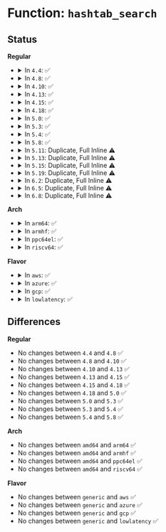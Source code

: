 # Function: <code>hashtab_search</code>

## Status
<b>Regular</b>
<ul>
<li>
<details>
<summary>In <code>4.4</code>: ✅</summary>

```c
void *hashtab_search(struct hashtab *h, const void *key);
```

**Collision:** Unique Global

**Inline:** No

**Transformation:** False

**Instances:**

```
In security/selinux/ss/hashtab.c (ffffffff8134e550)
Location: security/selinux/ss/hashtab.c:77
Inline: False
Direct callers:
  - security/selinux/ss/policydb.c:class_read
  - security/selinux/ss/policydb.c:policydb_read
  - security/selinux/ss/services.c:string_to_context_struct
  - security/selinux/ss/services.c:string_to_context_struct
  - security/selinux/ss/services.c:string_to_context_struct
  - security/selinux/ss/services.c:security_get_user_sids
  - security/selinux/ss/services.c:security_load_policy
  - security/selinux/ss/services.c:security_get_permissions
  - security/selinux/ss/services.c:selinux_audit_rule_init
  - security/selinux/ss/services.c:selinux_audit_rule_init
  - security/selinux/ss/services.c:selinux_audit_rule_init
  - security/selinux/ss/mls.c:mls_level_isvalid
  - security/selinux/ss/mls.c:mls_convert_context
  - security/selinux/ss/mls.c:mls_convert_context
  - security/selinux/ss/mls.c:mls_compute_sid
```
**Symbols:**

```
ffffffff8134e550-ffffffff8134e5c1: hashtab_search (STB_GLOBAL)
```
</details>
</li>
<li>
<details>
<summary>In <code>4.8</code>: ✅</summary>

```c
void *hashtab_search(struct hashtab *h, const void *key);
```

**Collision:** Unique Global

**Inline:** No

**Transformation:** False

**Instances:**

```
In security/selinux/ss/hashtab.c (ffffffff81384540)
Location: security/selinux/ss/hashtab.c:77
Inline: False
Direct callers:
  - security/selinux/ss/policydb.c:policydb_read
  - security/selinux/ss/policydb.c:class_read
  - security/selinux/ss/services.c:selinux_audit_rule_init
  - security/selinux/ss/services.c:selinux_audit_rule_init
  - security/selinux/ss/services.c:selinux_audit_rule_init
  - security/selinux/ss/services.c:security_get_permissions
  - security/selinux/ss/services.c:security_get_user_sids
  - security/selinux/ss/services.c:security_load_policy
  - security/selinux/ss/services.c:string_to_context_struct
  - security/selinux/ss/services.c:string_to_context_struct
  - security/selinux/ss/services.c:string_to_context_struct
  - security/selinux/ss/mls.c:mls_compute_sid
  - security/selinux/ss/mls.c:mls_convert_context
  - security/selinux/ss/mls.c:mls_convert_context
  - security/selinux/ss/mls.c:mls_level_isvalid
```
**Symbols:**

```
ffffffff81384540-ffffffff813845b1: hashtab_search (STB_GLOBAL)
```
</details>
</li>
<li>
<details>
<summary>In <code>4.10</code>: ✅</summary>

```c
void *hashtab_search(struct hashtab *h, const void *key);
```

**Collision:** Unique Global

**Inline:** No

**Transformation:** False

**Instances:**

```
In security/selinux/ss/hashtab.c (ffffffff8139afd0)
Location: security/selinux/ss/hashtab.c:77
Inline: False
Direct callers:
  - security/selinux/ss/policydb.c:policydb_read
  - security/selinux/ss/policydb.c:class_read
  - security/selinux/ss/services.c:selinux_audit_rule_init
  - security/selinux/ss/services.c:selinux_audit_rule_init
  - security/selinux/ss/services.c:selinux_audit_rule_init
  - security/selinux/ss/services.c:security_get_permissions
  - security/selinux/ss/services.c:security_get_user_sids
  - security/selinux/ss/services.c:security_load_policy
  - security/selinux/ss/services.c:string_to_context_struct
  - security/selinux/ss/services.c:string_to_context_struct
  - security/selinux/ss/services.c:string_to_context_struct
  - security/selinux/ss/mls.c:mls_compute_sid
  - security/selinux/ss/mls.c:mls_convert_context
  - security/selinux/ss/mls.c:mls_convert_context
  - security/selinux/ss/mls.c:mls_level_isvalid
```
**Symbols:**

```
ffffffff8139afd0-ffffffff8139b041: hashtab_search (STB_GLOBAL)
```
</details>
</li>
<li>
<details>
<summary>In <code>4.13</code>: ✅</summary>

```c
void *hashtab_search(struct hashtab *h, const void *key);
```

**Collision:** Unique Global

**Inline:** No

**Transformation:** False

**Instances:**

```
In security/selinux/ss/hashtab.c (ffffffff813b16e0)
Location: security/selinux/ss/hashtab.c:77
Inline: False
Direct callers:
  - security/selinux/ss/policydb.c:policydb_read
  - security/selinux/ss/policydb.c:class_read
  - security/selinux/ss/services.c:selinux_audit_rule_init
  - security/selinux/ss/services.c:selinux_audit_rule_init
  - security/selinux/ss/services.c:selinux_audit_rule_init
  - security/selinux/ss/services.c:security_get_permissions
  - security/selinux/ss/services.c:security_get_user_sids
  - security/selinux/ss/services.c:security_load_policy
  - security/selinux/ss/services.c:string_to_context_struct
  - security/selinux/ss/services.c:string_to_context_struct
  - security/selinux/ss/services.c:string_to_context_struct
  - security/selinux/ss/mls.c:mls_compute_sid
  - security/selinux/ss/mls.c:mls_convert_context
  - security/selinux/ss/mls.c:mls_convert_context
  - security/selinux/ss/mls.c:mls_context_to_sid
  - security/selinux/ss/mls.c:mls_context_to_sid
  - security/selinux/ss/mls.c:mls_context_to_sid
  - security/selinux/ss/mls.c:mls_level_isvalid
```
**Symbols:**

```
ffffffff813b16e0-ffffffff813b1751: hashtab_search (STB_GLOBAL)
```
</details>
</li>
<li>
<details>
<summary>In <code>4.15</code>: ✅</summary>

```c
void *hashtab_search(struct hashtab *h, const void *key);
```

**Collision:** Unique Global

**Inline:** No

**Transformation:** False

**Instances:**

```
In security/selinux/ss/hashtab.c (ffffffff813d77c0)
Location: security/selinux/ss/hashtab.c:80
Inline: False
Direct callers:
  - security/selinux/ss/policydb.c:policydb_read
  - security/selinux/ss/policydb.c:class_read
  - security/selinux/ss/services.c:selinux_audit_rule_init
  - security/selinux/ss/services.c:selinux_audit_rule_init
  - security/selinux/ss/services.c:selinux_audit_rule_init
  - security/selinux/ss/services.c:security_get_permissions
  - security/selinux/ss/services.c:security_get_user_sids
  - security/selinux/ss/services.c:security_load_policy
  - security/selinux/ss/services.c:string_to_context_struct
  - security/selinux/ss/services.c:string_to_context_struct
  - security/selinux/ss/services.c:string_to_context_struct
  - security/selinux/ss/mls.c:mls_compute_sid
  - security/selinux/ss/mls.c:mls_convert_context
  - security/selinux/ss/mls.c:mls_convert_context
  - security/selinux/ss/mls.c:mls_context_to_sid
  - security/selinux/ss/mls.c:mls_context_to_sid
  - security/selinux/ss/mls.c:mls_context_to_sid
  - security/selinux/ss/mls.c:mls_level_isvalid
```
**Symbols:**

```
ffffffff813d77c0-ffffffff813d7841: hashtab_search (STB_GLOBAL)
```
</details>
</li>
<li>
<details>
<summary>In <code>4.18</code>: ✅</summary>

```c
void *hashtab_search(struct hashtab *h, const void *key);
```

**Collision:** Unique Global

**Inline:** No

**Transformation:** False

**Instances:**

```
In security/selinux/ss/hashtab.c (ffffffff81407e30)
Location: security/selinux/ss/hashtab.c:80
Inline: False
Direct callers:
  - security/selinux/ss/policydb.c:policydb_read
  - security/selinux/ss/policydb.c:class_read
  - security/selinux/ss/services.c:selinux_audit_rule_init
  - security/selinux/ss/services.c:selinux_audit_rule_init
  - security/selinux/ss/services.c:selinux_audit_rule_init
  - security/selinux/ss/services.c:security_get_permissions
  - security/selinux/ss/services.c:security_get_user_sids
  - security/selinux/ss/services.c:security_load_policy
  - security/selinux/ss/services.c:string_to_context_struct
  - security/selinux/ss/services.c:string_to_context_struct
  - security/selinux/ss/services.c:string_to_context_struct
  - security/selinux/ss/mls.c:mls_compute_sid
  - security/selinux/ss/mls.c:mls_convert_context
  - security/selinux/ss/mls.c:mls_convert_context
  - security/selinux/ss/mls.c:mls_context_to_sid
  - security/selinux/ss/mls.c:mls_context_to_sid
  - security/selinux/ss/mls.c:mls_context_to_sid
  - security/selinux/ss/mls.c:mls_level_isvalid
```
**Symbols:**

```
ffffffff81407e30-ffffffff81407eb1: hashtab_search (STB_GLOBAL)
```
</details>
</li>
<li>
<details>
<summary>In <code>5.0</code>: ✅</summary>

```c
void *hashtab_search(struct hashtab *h, const void *key);
```

**Collision:** Unique Global

**Inline:** No

**Transformation:** False

**Instances:**

```
In security/selinux/ss/hashtab.c (ffffffff81423990)
Location: security/selinux/ss/hashtab.c:80
Inline: False
Direct callers:
  - security/selinux/ss/policydb.c:policydb_read
  - security/selinux/ss/policydb.c:class_read
  - security/selinux/ss/services.c:selinux_audit_rule_init
  - security/selinux/ss/services.c:selinux_audit_rule_init
  - security/selinux/ss/services.c:selinux_audit_rule_init
  - security/selinux/ss/services.c:security_get_permissions
  - security/selinux/ss/services.c:security_get_user_sids
  - security/selinux/ss/services.c:security_load_policy
  - security/selinux/ss/services.c:convert_context
  - security/selinux/ss/services.c:convert_context
  - security/selinux/ss/services.c:convert_context
  - security/selinux/ss/services.c:string_to_context_struct
  - security/selinux/ss/services.c:string_to_context_struct
  - security/selinux/ss/services.c:string_to_context_struct
  - security/selinux/ss/mls.c:mls_compute_sid
  - security/selinux/ss/mls.c:mls_convert_context
  - security/selinux/ss/mls.c:mls_convert_context
  - security/selinux/ss/mls.c:mls_level_isvalid
```
**Symbols:**

```
ffffffff81423990-ffffffff81423a11: hashtab_search (STB_GLOBAL)
```
</details>
</li>
<li>
<details>
<summary>In <code>5.3</code>: ✅</summary>

```c
void *hashtab_search(struct hashtab *h, const void *key);
```

**Collision:** Unique Global

**Inline:** No

**Transformation:** False

**Instances:**

```
In security/selinux/ss/hashtab.c (ffffffff814514f0)
Location: security/selinux/ss/hashtab.c:80
Inline: False
Direct callers:
  - security/selinux/ss/policydb.c:policydb_read
  - security/selinux/ss/policydb.c:class_read
  - security/selinux/ss/services.c:selinux_audit_rule_init
  - security/selinux/ss/services.c:selinux_audit_rule_init
  - security/selinux/ss/services.c:selinux_audit_rule_init
  - security/selinux/ss/services.c:security_get_permissions
  - security/selinux/ss/services.c:security_get_user_sids
  - security/selinux/ss/services.c:security_load_policy
  - security/selinux/ss/services.c:convert_context
  - security/selinux/ss/services.c:convert_context
  - security/selinux/ss/services.c:convert_context
  - security/selinux/ss/services.c:string_to_context_struct
  - security/selinux/ss/services.c:string_to_context_struct
  - security/selinux/ss/services.c:string_to_context_struct
  - security/selinux/ss/mls.c:mls_compute_sid
  - security/selinux/ss/mls.c:mls_convert_context
  - security/selinux/ss/mls.c:mls_convert_context
  - security/selinux/ss/mls.c:mls_level_isvalid
```
**Symbols:**

```
ffffffff814514f0-ffffffff81451571: hashtab_search (STB_GLOBAL)
```
</details>
</li>
<li>
<details>
<summary>In <code>5.4</code>: ✅</summary>

```c
void *hashtab_search(struct hashtab *h, const void *key);
```

**Collision:** Unique Global

**Inline:** No

**Transformation:** False

**Instances:**

```
In security/selinux/ss/hashtab.c (ffffffff8146b2d0)
Location: security/selinux/ss/hashtab.c:80
Inline: False
Direct callers:
  - security/selinux/ss/policydb.c:policydb_read
  - security/selinux/ss/policydb.c:class_read
  - security/selinux/ss/services.c:selinux_audit_rule_init
  - security/selinux/ss/services.c:selinux_audit_rule_init
  - security/selinux/ss/services.c:selinux_audit_rule_init
  - security/selinux/ss/services.c:security_get_permissions
  - security/selinux/ss/services.c:security_get_user_sids
  - security/selinux/ss/services.c:security_load_policy
  - security/selinux/ss/services.c:convert_context
  - security/selinux/ss/services.c:convert_context
  - security/selinux/ss/services.c:convert_context
  - security/selinux/ss/services.c:string_to_context_struct
  - security/selinux/ss/services.c:string_to_context_struct
  - security/selinux/ss/services.c:string_to_context_struct
  - security/selinux/ss/mls.c:mls_compute_sid
  - security/selinux/ss/mls.c:mls_convert_context
  - security/selinux/ss/mls.c:mls_convert_context
  - security/selinux/ss/mls.c:mls_level_isvalid
```
**Symbols:**

```
ffffffff8146b2d0-ffffffff8146b351: hashtab_search (STB_GLOBAL)
```
</details>
</li>
<li>
<details>
<summary>In <code>5.8</code>: ✅</summary>

```c
void *hashtab_search(struct hashtab *h, const void *key);
```

**Collision:** Unique Global

**Inline:** No

**Transformation:** False

**Instances:**

```
In security/selinux/ss/hashtab.c (ffffffff814bf840)
Location: security/selinux/ss/hashtab.c:87
Inline: False
Direct callers:
  - security/selinux/ss/policydb.c:policydb_read
  - security/selinux/ss/policydb.c:filename_trans_read_helper_compat
  - security/selinux/ss/policydb.c:class_read
  - security/selinux/ss/services.c:selinux_audit_rule_init
  - security/selinux/ss/services.c:selinux_audit_rule_init
  - security/selinux/ss/services.c:selinux_audit_rule_init
  - security/selinux/ss/services.c:security_get_permissions
  - security/selinux/ss/services.c:security_preserve_bools
  - security/selinux/ss/services.c:security_get_user_sids
  - security/selinux/ss/services.c:convert_context
  - security/selinux/ss/services.c:convert_context
  - security/selinux/ss/services.c:convert_context
  - security/selinux/ss/services.c:string_to_context_struct
  - security/selinux/ss/services.c:string_to_context_struct
  - security/selinux/ss/services.c:string_to_context_struct
  - security/selinux/ss/mls.c:mls_compute_sid
  - security/selinux/ss/mls.c:mls_convert_context
  - security/selinux/ss/mls.c:mls_convert_context
  - security/selinux/ss/mls.c:mls_range_isvalid
```
**Symbols:**

```
ffffffff814bf840-ffffffff814bf8c3: hashtab_search (STB_GLOBAL)
```
</details>
</li>
<li>
<details>
<summary>In <code>5.11</code>: Duplicate, Full Inline ⚠️</summary>

**Collision:** Static Duplication

**Inline:** Full

**Transformation:** False

**Instances:**

```
In security/selinux/ss/symtab.c (ffffffff814dd505)
Location: security/selinux/ss/hashtab.h:96
Inline: True
Inline callers:
  - security/selinux/ss/symtab.c:symtab_search
```
```
In security/selinux/ss/policydb.c (ffffffff814e2a28)
Location: security/selinux/ss/hashtab.h:96
Inline: True
Inline callers:
  - security/selinux/ss/policydb.c:filename_trans_read_helper_compat
  - security/selinux/ss/policydb.c:policydb_roletr_search
  - security/selinux/ss/policydb.c:policydb_rangetr_search
```
</details>
</li>
<li>
<details>
<summary>In <code>5.13</code>: Duplicate, Full Inline ⚠️</summary>

**Collision:** Static Duplication

**Inline:** Full

**Transformation:** False

**Instances:**

```
In security/selinux/ss/symtab.c (ffffffff814e3e75)
Location: security/selinux/ss/hashtab.h:96
Inline: True
Inline callers:
  - security/selinux/ss/symtab.c:symtab_search
```
```
In security/selinux/ss/policydb.c (ffffffff814e93d8)
Location: security/selinux/ss/hashtab.h:96
Inline: True
Inline callers:
  - security/selinux/ss/policydb.c:filename_trans_read_helper_compat
  - security/selinux/ss/policydb.c:policydb_roletr_search
  - security/selinux/ss/policydb.c:policydb_rangetr_search
```
</details>
</li>
<li>
<details>
<summary>In <code>5.15</code>: Duplicate, Full Inline ⚠️</summary>

**Collision:** Static Duplication

**Inline:** Full

**Transformation:** False

**Instances:**

```
In security/selinux/ss/symtab.c (ffffffff8153d295)
Location: security/selinux/ss/hashtab.h:96
Inline: True
Inline callers:
  - security/selinux/ss/symtab.c:symtab_search
```
```
In security/selinux/ss/policydb.c (ffffffff81542d48)
Location: security/selinux/ss/hashtab.h:96
Inline: True
Inline callers:
  - security/selinux/ss/policydb.c:filename_trans_read_helper_compat
  - security/selinux/ss/policydb.c:policydb_roletr_search
  - security/selinux/ss/policydb.c:policydb_rangetr_search
```
</details>
</li>
<li>
<details>
<summary>In <code>5.19</code>: Duplicate, Full Inline ⚠️</summary>

**Collision:** Static Duplication

**Inline:** Full

**Transformation:** False

**Instances:**

```
In security/selinux/ss/symtab.c (ffffffff815d4d45)
Location: security/selinux/ss/hashtab.h:96
Inline: True
Inline callers:
  - security/selinux/ss/symtab.c:symtab_search
```
```
In security/selinux/ss/policydb.c (ffffffff815db7b7)
Location: security/selinux/ss/hashtab.h:96
Inline: True
Inline callers:
  - security/selinux/ss/policydb.c:filename_trans_read_helper_compat
  - security/selinux/ss/policydb.c:policydb_roletr_search
  - security/selinux/ss/policydb.c:policydb_rangetr_search
```
</details>
</li>
<li>
<details>
<summary>In <code>6.2</code>: Duplicate, Full Inline ⚠️</summary>

**Collision:** Static Duplication

**Inline:** Full

**Transformation:** False

**Instances:**

```
In security/selinux/ss/symtab.c (ffffffff81682f05)
Location: security/selinux/ss/hashtab.h:96
Inline: True
Inline callers:
  - security/selinux/ss/symtab.c:symtab_search
```
```
In security/selinux/ss/policydb.c (ffffffff8168a4d7)
Location: security/selinux/ss/hashtab.h:96
Inline: True
Inline callers:
  - security/selinux/ss/policydb.c:filename_trans_read_helper_compat
  - security/selinux/ss/policydb.c:policydb_roletr_search
  - security/selinux/ss/policydb.c:policydb_rangetr_search
```
</details>
</li>
<li>
<details>
<summary>In <code>6.5</code>: Duplicate, Full Inline ⚠️</summary>

**Collision:** Static Duplication

**Inline:** Full

**Transformation:** False

**Instances:**

```
In security/selinux/ss/symtab.c (ffffffff816bb085)
Location: security/selinux/ss/hashtab.h:96
Inline: True
Inline callers:
  - security/selinux/ss/symtab.c:symtab_search
```
```
In security/selinux/ss/policydb.c (ffffffff816c2896)
Location: security/selinux/ss/hashtab.h:96
Inline: True
Inline callers:
  - security/selinux/ss/policydb.c:filename_trans_read_helper_compat
  - security/selinux/ss/policydb.c:policydb_roletr_search
  - security/selinux/ss/policydb.c:policydb_rangetr_search
```
</details>
</li>
<li>
<details>
<summary>In <code>6.8</code>: Duplicate, Full Inline ⚠️</summary>

**Collision:** Static Duplication

**Inline:** Full

**Transformation:** False

**Instances:**

```
In security/selinux/ss/symtab.c (ffffffff816f7a85)
Location: security/selinux/ss/hashtab.h:97
Inline: True
Inline callers:
  - security/selinux/ss/symtab.c:symtab_search
```
```
In security/selinux/ss/policydb.c (ffffffff816ff40c)
Location: security/selinux/ss/hashtab.h:97
Inline: True
Inline callers:
  - security/selinux/ss/policydb.c:filename_trans_read_helper_compat
  - security/selinux/ss/policydb.c:policydb_roletr_search
  - security/selinux/ss/policydb.c:policydb_rangetr_search
```
</details>
</li>
</ul>
<b>Arch</b>
<ul>
<li>
<details>
<summary>In <code>arm64</code>: ✅</summary>

```c
void *hashtab_search(struct hashtab *h, const void *key);
```

**Collision:** Unique Global

**Inline:** No

**Transformation:** False

**Instances:**

```
In security/selinux/ss/hashtab.c (ffff80001055a028)
Location: security/selinux/ss/hashtab.c:80
Inline: False
Direct callers:
  - security/selinux/ss/policydb.c:policydb_read
  - security/selinux/ss/policydb.c:class_read
  - security/selinux/ss/services.c:selinux_audit_rule_init
  - security/selinux/ss/services.c:selinux_audit_rule_init
  - security/selinux/ss/services.c:selinux_audit_rule_init
  - security/selinux/ss/services.c:security_get_permissions
  - security/selinux/ss/services.c:security_get_user_sids
  - security/selinux/ss/services.c:security_load_policy
  - security/selinux/ss/services.c:convert_context
  - security/selinux/ss/services.c:convert_context
  - security/selinux/ss/services.c:convert_context
  - security/selinux/ss/services.c:string_to_context_struct
  - security/selinux/ss/services.c:string_to_context_struct
  - security/selinux/ss/services.c:string_to_context_struct
  - security/selinux/ss/mls.c:mls_compute_sid
  - security/selinux/ss/mls.c:mls_convert_context
  - security/selinux/ss/mls.c:mls_convert_context
  - security/selinux/ss/mls.c:mls_level_isvalid
```
**Symbols:**

```
ffff80001055a028-ffff80001055a0d0: hashtab_search (STB_GLOBAL)
```
</details>
</li>
<li>
<details>
<summary>In <code>armhf</code>: ✅</summary>

```c
void *hashtab_search(struct hashtab *h, const void *key);
```

**Collision:** Unique Global

**Inline:** No

**Transformation:** False

**Instances:**

```
In security/selinux/ss/hashtab.c (c070e8d8)
Location: security/selinux/ss/hashtab.c:80
Inline: False
Direct callers:
  - security/selinux/ss/policydb.c:policydb_read
  - security/selinux/ss/policydb.c:string_to_av_perm
  - security/selinux/ss/policydb.c:string_to_av_perm
  - security/selinux/ss/policydb.c:class_read
  - security/selinux/ss/services.c:selinux_audit_rule_init
  - security/selinux/ss/services.c:selinux_audit_rule_init
  - security/selinux/ss/services.c:selinux_audit_rule_init
  - security/selinux/ss/services.c:security_get_permissions
  - security/selinux/ss/services.c:security_get_user_sids
  - security/selinux/ss/services.c:security_load_policy
  - security/selinux/ss/services.c:convert_context
  - security/selinux/ss/services.c:convert_context
  - security/selinux/ss/services.c:convert_context
  - security/selinux/ss/services.c:string_to_context_struct
  - security/selinux/ss/services.c:string_to_context_struct
  - security/selinux/ss/services.c:string_to_context_struct
  - security/selinux/ss/mls.c:mls_compute_sid
  - security/selinux/ss/mls.c:mls_convert_context
  - security/selinux/ss/mls.c:mls_convert_context
  - security/selinux/ss/mls.c:mls_level_isvalid
```
**Symbols:**

```
c070e8d8-c070e968: hashtab_search (STB_GLOBAL)
```
</details>
</li>
<li>
<details>
<summary>In <code>ppc64el</code>: ✅</summary>

```c
void *hashtab_search(struct hashtab *h, const void *key);
```

**Collision:** Unique Global

**Inline:** No

**Transformation:** False

**Instances:**

```
In security/selinux/ss/hashtab.c (c0000000006b8490)
Location: security/selinux/ss/hashtab.c:80
Inline: False
Direct callers:
  - security/selinux/ss/policydb.c:policydb_read
  - security/selinux/ss/policydb.c:class_read
  - security/selinux/ss/services.c:selinux_audit_rule_init
  - security/selinux/ss/services.c:selinux_audit_rule_init
  - security/selinux/ss/services.c:selinux_audit_rule_init
  - security/selinux/ss/services.c:security_get_permissions
  - security/selinux/ss/services.c:security_get_user_sids
  - security/selinux/ss/services.c:security_load_policy
  - security/selinux/ss/services.c:convert_context
  - security/selinux/ss/services.c:convert_context
  - security/selinux/ss/services.c:convert_context
  - security/selinux/ss/services.c:string_to_context_struct
  - security/selinux/ss/services.c:string_to_context_struct
  - security/selinux/ss/services.c:string_to_context_struct
  - security/selinux/ss/mls.c:mls_compute_sid
  - security/selinux/ss/mls.c:mls_convert_context
  - security/selinux/ss/mls.c:mls_convert_context
  - security/selinux/ss/mls.c:mls_level_isvalid
```
**Symbols:**

```
c0000000006b8490-c0000000006b8590: hashtab_search (STB_GLOBAL)
```
</details>
</li>
<li>
<details>
<summary>In <code>riscv64</code>: ✅</summary>

```c
void *hashtab_search(struct hashtab *h, const void *key);
```

**Collision:** Unique Global

**Inline:** No

**Transformation:** False

**Instances:**

```
In security/selinux/ss/hashtab.c (ffffffe0003b1126)
Location: security/selinux/ss/hashtab.c:80
Inline: False
Direct callers:
  - security/selinux/ss/policydb.c:policydb_read
  - security/selinux/ss/policydb.c:class_read
  - security/selinux/ss/services.c:selinux_audit_rule_init
  - security/selinux/ss/services.c:selinux_audit_rule_init
  - security/selinux/ss/services.c:selinux_audit_rule_init
  - security/selinux/ss/services.c:security_get_permissions
  - security/selinux/ss/services.c:security_get_user_sids
  - security/selinux/ss/services.c:security_load_policy
  - security/selinux/ss/services.c:convert_context
  - security/selinux/ss/services.c:convert_context
  - security/selinux/ss/services.c:convert_context
  - security/selinux/ss/services.c:string_to_context_struct
  - security/selinux/ss/services.c:string_to_context_struct
  - security/selinux/ss/services.c:string_to_context_struct
  - security/selinux/ss/mls.c:mls_compute_sid
  - security/selinux/ss/mls.c:mls_convert_context
  - security/selinux/ss/mls.c:mls_convert_context
  - security/selinux/ss/mls.c:mls_level_isvalid
```
**Symbols:**

```
ffffffe0003b1126-ffffffe0003b11a2: hashtab_search (STB_GLOBAL)
```
</details>
</li>
</ul>
<b>Flavor</b>
<ul>
<li>
<details>
<summary>In <code>aws</code>: ✅</summary>

```c
void *hashtab_search(struct hashtab *h, const void *key);
```

**Collision:** Unique Global

**Inline:** No

**Transformation:** False

**Instances:**

```
In security/selinux/ss/hashtab.c (ffffffff814638b0)
Location: security/selinux/ss/hashtab.c:80
Inline: False
Direct callers:
  - security/selinux/ss/policydb.c:policydb_read
  - security/selinux/ss/policydb.c:class_read
  - security/selinux/ss/services.c:selinux_audit_rule_init
  - security/selinux/ss/services.c:selinux_audit_rule_init
  - security/selinux/ss/services.c:selinux_audit_rule_init
  - security/selinux/ss/services.c:security_get_permissions
  - security/selinux/ss/services.c:security_get_user_sids
  - security/selinux/ss/services.c:security_load_policy
  - security/selinux/ss/services.c:convert_context
  - security/selinux/ss/services.c:convert_context
  - security/selinux/ss/services.c:convert_context
  - security/selinux/ss/services.c:string_to_context_struct
  - security/selinux/ss/services.c:string_to_context_struct
  - security/selinux/ss/services.c:string_to_context_struct
  - security/selinux/ss/mls.c:mls_compute_sid
  - security/selinux/ss/mls.c:mls_convert_context
  - security/selinux/ss/mls.c:mls_convert_context
  - security/selinux/ss/mls.c:mls_level_isvalid
```
**Symbols:**

```
ffffffff814638b0-ffffffff81463931: hashtab_search (STB_GLOBAL)
```
</details>
</li>
<li>
<details>
<summary>In <code>azure</code>: ✅</summary>

```c
void *hashtab_search(struct hashtab *h, const void *key);
```

**Collision:** Unique Global

**Inline:** No

**Transformation:** False

**Instances:**

```
In security/selinux/ss/hashtab.c (ffffffff814542e0)
Location: security/selinux/ss/hashtab.c:80
Inline: False
Direct callers:
  - security/selinux/ss/policydb.c:policydb_read
  - security/selinux/ss/policydb.c:class_read
  - security/selinux/ss/services.c:selinux_audit_rule_init
  - security/selinux/ss/services.c:selinux_audit_rule_init
  - security/selinux/ss/services.c:selinux_audit_rule_init
  - security/selinux/ss/services.c:security_get_permissions
  - security/selinux/ss/services.c:security_get_user_sids
  - security/selinux/ss/services.c:security_load_policy
  - security/selinux/ss/services.c:convert_context
  - security/selinux/ss/services.c:convert_context
  - security/selinux/ss/services.c:convert_context
  - security/selinux/ss/services.c:string_to_context_struct
  - security/selinux/ss/services.c:string_to_context_struct
  - security/selinux/ss/services.c:string_to_context_struct
  - security/selinux/ss/mls.c:mls_compute_sid
  - security/selinux/ss/mls.c:mls_convert_context
  - security/selinux/ss/mls.c:mls_convert_context
  - security/selinux/ss/mls.c:mls_level_isvalid
```
**Symbols:**

```
ffffffff814542e0-ffffffff81454361: hashtab_search (STB_GLOBAL)
```
</details>
</li>
<li>
<details>
<summary>In <code>gcp</code>: ✅</summary>

```c
void *hashtab_search(struct hashtab *h, const void *key);
```

**Collision:** Unique Global

**Inline:** No

**Transformation:** False

**Instances:**

```
In security/selinux/ss/hashtab.c (ffffffff8145f950)
Location: security/selinux/ss/hashtab.c:80
Inline: False
Direct callers:
  - security/selinux/ss/policydb.c:policydb_read
  - security/selinux/ss/policydb.c:class_read
  - security/selinux/ss/services.c:selinux_audit_rule_init
  - security/selinux/ss/services.c:selinux_audit_rule_init
  - security/selinux/ss/services.c:selinux_audit_rule_init
  - security/selinux/ss/services.c:security_get_permissions
  - security/selinux/ss/services.c:security_get_user_sids
  - security/selinux/ss/services.c:security_load_policy
  - security/selinux/ss/services.c:convert_context
  - security/selinux/ss/services.c:convert_context
  - security/selinux/ss/services.c:convert_context
  - security/selinux/ss/services.c:string_to_context_struct
  - security/selinux/ss/services.c:string_to_context_struct
  - security/selinux/ss/services.c:string_to_context_struct
  - security/selinux/ss/mls.c:mls_compute_sid
  - security/selinux/ss/mls.c:mls_convert_context
  - security/selinux/ss/mls.c:mls_convert_context
  - security/selinux/ss/mls.c:mls_level_isvalid
```
**Symbols:**

```
ffffffff8145f950-ffffffff8145f9d1: hashtab_search (STB_GLOBAL)
```
</details>
</li>
<li>
<details>
<summary>In <code>lowlatency</code>: ✅</summary>

```c
void *hashtab_search(struct hashtab *h, const void *key);
```

**Collision:** Unique Global

**Inline:** No

**Transformation:** False

**Instances:**

```
In security/selinux/ss/hashtab.c (ffffffff81477160)
Location: security/selinux/ss/hashtab.c:80
Inline: False
Direct callers:
  - security/selinux/ss/policydb.c:policydb_read
  - security/selinux/ss/policydb.c:class_read
  - security/selinux/ss/services.c:selinux_audit_rule_init
  - security/selinux/ss/services.c:selinux_audit_rule_init
  - security/selinux/ss/services.c:selinux_audit_rule_init
  - security/selinux/ss/services.c:security_get_permissions
  - security/selinux/ss/services.c:security_get_user_sids
  - security/selinux/ss/services.c:security_load_policy
  - security/selinux/ss/services.c:convert_context
  - security/selinux/ss/services.c:convert_context
  - security/selinux/ss/services.c:convert_context
  - security/selinux/ss/services.c:string_to_context_struct
  - security/selinux/ss/services.c:string_to_context_struct
  - security/selinux/ss/services.c:string_to_context_struct
  - security/selinux/ss/mls.c:mls_compute_sid
  - security/selinux/ss/mls.c:mls_convert_context
  - security/selinux/ss/mls.c:mls_convert_context
  - security/selinux/ss/mls.c:mls_level_isvalid
```
**Symbols:**

```
ffffffff81477160-ffffffff814771e1: hashtab_search (STB_GLOBAL)
```
</details>
</li>
</ul>

## Differences
<b>Regular</b>
<ul>
<li>
No changes between <code>4.4</code> and <code>4.8</code> ✅
</li>
<li>
No changes between <code>4.8</code> and <code>4.10</code> ✅
</li>
<li>
No changes between <code>4.10</code> and <code>4.13</code> ✅
</li>
<li>
No changes between <code>4.13</code> and <code>4.15</code> ✅
</li>
<li>
No changes between <code>4.15</code> and <code>4.18</code> ✅
</li>
<li>
No changes between <code>4.18</code> and <code>5.0</code> ✅
</li>
<li>
No changes between <code>5.0</code> and <code>5.3</code> ✅
</li>
<li>
No changes between <code>5.3</code> and <code>5.4</code> ✅
</li>
<li>
No changes between <code>5.4</code> and <code>5.8</code> ✅
</li>
</ul>
<b>Arch</b>
<ul>
<li>
No changes between <code>amd64</code> and <code>arm64</code> ✅
</li>
<li>
No changes between <code>amd64</code> and <code>armhf</code> ✅
</li>
<li>
No changes between <code>amd64</code> and <code>ppc64el</code> ✅
</li>
<li>
No changes between <code>amd64</code> and <code>riscv64</code> ✅
</li>
</ul>
<b>Flavor</b>
<ul>
<li>
No changes between <code>generic</code> and <code>aws</code> ✅
</li>
<li>
No changes between <code>generic</code> and <code>azure</code> ✅
</li>
<li>
No changes between <code>generic</code> and <code>gcp</code> ✅
</li>
<li>
No changes between <code>generic</code> and <code>lowlatency</code> ✅
</li>
</ul>
